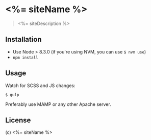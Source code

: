 # <%= siteName %>

> <%= siteDescription %>

## Installation

- Use Node > 8.3.0 (if you're using NVM, you can use `$ nvm use`)
- `npm install`

## Usage

Watch for SCSS and JS changes:

    $ gulp

Preferably use MAMP or any other Apache server.

## License

(c) <%= siteName %>
